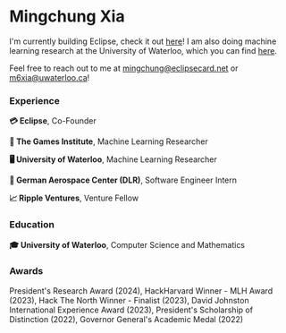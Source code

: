 <h1 align="left">Mingchung Xia</h1>

I'm currently building Eclipse, check it out [here](https://eclipsecard.net)! I am also doing machine learning research at the University of Waterloo, which you can find [here](https://git.uwaterloo.ca/jrwallace/swiftnlp/-/tree/hnsw). 

Feel free to reach out to me at mingchung@eclipsecard.net or m6xia@uwaterloo.ca!

<h3 align="left">Experience</h3>

**💳 Eclipse**, Co-Founder

**🤖 The Games Institute**, Machine Learning Researcher

**🖥️ University of Waterloo**, Machine Learning Researcher

**🚀 German Aerospace Center (DLR)**, Software Engineer Intern

**📈 Ripple Ventures**, Venture Fellow

<h3 align="left">Education</h3>

**🎓 University of Waterloo**, Computer Science and Mathematics

<h3 align="left">Awards</h3>

President's Research Award (2024), HackHarvard Winner - MLH Award (2023), Hack The North Winner - Finalist (2023), David Johnston International Experience Award (2023), President's Scholarship of Distinction (2022), Governor General's Academic Medal (2022)
